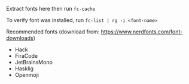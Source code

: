 Extract fonts here then run `fc-cache`

To verify font was installed, run `fc-list | rg -i <font-name>`

Recommended fonts (download from: https://www.nerdfonts.com/font-downloads)
- Hack
- FiraCode
- JetBrainsMono
- Hasklig
- Openmoji
